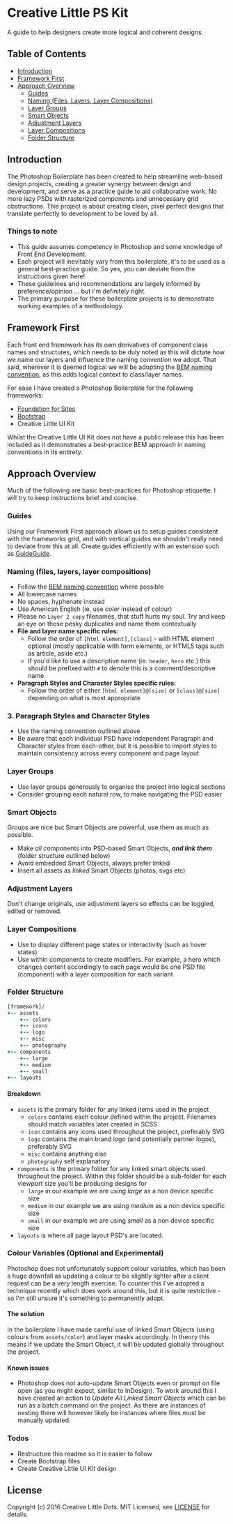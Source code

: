# Creative Little PS Kit
A guide to help designers create more logical and coherent designs.
## Table of Contents
- [Introduction](#introduction)
- [Framework First](#framework-first)
- [Approach Overview](#approach-overview)
    - [Guides](#guides)
    - [Naming (Files, Layers, Layer Compositions)](#naming-files-layers-layer-compositions)
    - [Layer Groups](#layer-groups)
    - [Smart Objects](#smart-objects)
    - [Adjustment Layers](#adjustment-layers)
    - [Layer Compositions](#layer-compositions)
    - [Folder Structure](#folder-structure)

## Introduction
The Photoshop Boilerplate has been created to help streamline web-based design projects, creating a greater synergy between design and development, and serve as a practice guide to aid collaborative work. No more lazy PSDs with rasterized components and unnecessary grid obstructions. This project is about creating clean, pixel perfect designs that translate perfectly to development to be loved by all.

### Things to note
* This guide assumes competency in Photoshop and some knowledge of Front End Development.
* Each project will inevitably vary from this boilerplate, it's to be used as a general best-practice guide. So yes, you can deviate from the instructions given here!
* These guidelines and recommendations are largely informed by preference/opinion ... but I'm definitely right.
* The primary purpose for these boilerplate projects is to demonstrate working examples of a methodology.

## Framework First
Each front end framework has its own derivatives of component class names and structures, which needs to be duly noted as this will dictate how we name our layers and influence the naming convention we adopt. That said, wherever it is deemed logical we will be adopting the [BEM naming convention], as this adds logical context to class/layer names. 

For ease I have created a Photoshop Boilerplate for the following frameworks:

* [Foundation for Sites]
* [Bootstrap]
* Creative Little UI Kit

Whilst the Creative Little UI Kit does not have a public release this has been included as it demonstrates a best-practice BEM approach in naming conventions in its entirety.

## Approach Overview
Much of the following are basic best-practices for Photoshop etiquette. I will try to keep instructions brief and concise.

### Guides
Using our Framework First approach allows us to setup guides consistent with the frameworks grid, and with vertical guides we shouldn't really need to deviate from this at all. Create guides efficiently with an extension such as [GuideGuide].

### Naming (files, layers, layer compositions)
* Follow the [BEM naming convention] where possible
* All lowercase names
* No spaces, hyphenate instead
* Use American English (ie. use *color* instead of colour)
* Please no `Layer 2 copy` filenames, that stuff hurts my soul. Try and keep an eye on those pesky duplicates and name them contextually
* **File and layer name specific rules:**
  * Follow the order of `[html element],[class]` - with HTML element optional (mostly applicable with form elements, or HTML5 tags such as article, aside etc.)
  * If you'd like to use a descriptive name (ie. `header`, `hero` etc.) this should be prefixed with `#` to denote this is a comment/descriptive name
* **Paragraph Styles and Character Styles specific rules:**
  * Follow the order of either `[html element]@[size]` or `[class]@[size]` depending on what is most appropriate
  
### 3. Paragraph Styles and Character Styles
* Use the naming convention outlined above
* Be aware that each individual PSD have independent Paragraph and Character styles from each-other, but it is possible to import styles to maintain consistency across every component and page layout

### Layer Groups
* Use layer groups generously to organise the project into logical sections
* Consider grouping each natural row, to make navigating the PSD easier

### Smart Objects
Groups are nice but Smart Objects are powerful, use them as much as possible.
* Make *all* components into PSD-based Smart Objects, ***and link them*** (folder structure outlined below)
* Avoid embedded Smart Objects, always prefer linked
* Insert all assets as *linked* Smart Objects (photos, svgs etc)

### Adjustment Layers
Don't change originals, use adjustment layers so effects can be toggled, edited or removed.

### Layer Compositions
* Use to display different page states or interactivity (such as hover states)
* Use within components to create modifiers. For example, a hero which changes content accordingly to each page would be one PSD file (component) with a layer composition for each variant

### Folder Structure
``` ruby
[framework]/
+-- assets
    +-- colors
    +-- icons
    +-- logo
    +-- misc
    +-- photography
+-- components
    +-- large
    +-- medium
    +-- small
+-- layouts
```
#### Breakdown
* `assets` is the primary folder for any linked items used in the project
  * `colors` contains each colour defined within the project. Filenames should match variables later created in SCSS
  * `icon` contains any icons used throughout the project, preferably SVG
  * `logo` contains the main brand logo (and potentially partner logos), preferably SVG
  * `misc` contains anything else
  * `photography` self explanatory
* `components` is the primary folder for any linked smart objects used throughout the project. Within this folder should be a sub-folder for each viewport size you'll be producing designs for
  * `large` in our example we are using *large* as a non device specific size
  * `medium` in our example we are using *medium* as a non device specific size
  * `small` in our example we are using *small* as a non device specific size
* `layouts` is where all page layout PSD's are located.

### Colour Variables (Optional and Experimental)
Photoshop does not unfortunately support colour variables, which has been a huge downfall as updating a colour to be slightly lighter after a client request can be a very length exercise. To counter this I've adopted a technique recently which does work around this, but it is quite restrictive - so I'm still unsure it's something to permanently adopt.

#### The solution
In the boilerplate I have made careful use of linked Smart Objects (using colours from `assets/color`) and layer masks accordingly. In theory this means if we update the Smart Object, it will be updated globally throughout the project.

#### Known issues
* Photoshop does not auto-update Smart Objects even or prompt on file open (as you might expect, similar to InDesign). To work around this I have created an action to     *Update All Linked Smart Objects* which can be run as a batch command on the project. As there are instances of nesting there will however likely be instances where files must be manually updated.

### Todos

 - Restructure this readme so it is easier to follow
 - Create Bootstrap files
 - Create Creative Little UI Kit design

License
----

Copyright (c) 2016 Creative Little Dots. MIT Licensed, see [LICENSE] for details.

[//]: # 
   [BEM naming convention]: <http://getbem.com/naming/>
   [Foundation for Sites]: <http://foundation.zurb.com/sites.html>
   [Bootstrap]: <http://getbootstrap.com>
   [GuideGuide]: <http://guideguide.me>
   [License]: <https://github.com/creativelittledots/ps-kit/blob/master/LICENSE.md>